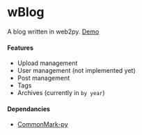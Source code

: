 # wBlog

A blog written in web2py. [Demo](https://web2py-favserv.rhcloud.com)

#### Features
- Upload management
- User management (not implemented yet)
- Post management
- Tags
- Archives (currently in `by year`)

#### Dependancies
- [CommonMark-py](https://github.com/rtfd/CommonMark-py)
